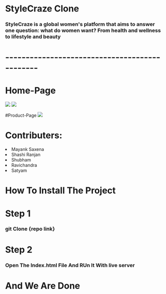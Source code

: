 <h1>StyleCraze Clone</h1>


<h3>StyleCraze is a global women's platform that aims to answer one question: what do women want? From health and wellness to lifestyle and beauty</h3>



<h1>----------------------------------------------</h1>

# Home-Page
![](https://i.ibb.co/Mphygtj/Screenshot-188.png)
![](https://i.ibb.co/drBNQW3/Screenshot-189.png)

#Product-Page
![](https://i.ibb.co/7SB1c9H/Screenshot-190.png)


<h1>Contributers: </h1>
<li>Mayank Saxena</li>
<li>Shashi Ranjan</li>
<li>Shubham</li>
<li>Ravichandra</li>
<li>Satyam</li>





<h1>How To Install The Project</h1>

<h1>Step 1</h1>

<h3> git Clone {repo link}</h3>

<h1>Step 2</h1>
<h3>Open The Index.html File And RUn It With live server</h3>


<h1>And We Are Done</h1>


